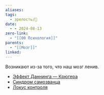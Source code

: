 ```yaml
---
aliases: 
tags:
  - зрелость/🌱
date:
  - - 2024-08-13
zero-link:
  - "[[00 Психология]]"
parents:
  - "[[Мозг]]"
linked:
---
```

Возникают из-за того, что наш мозг ленив.

- [Эффект Даннинга — Крюгера](Эффект%20Даннинга%20—%20Крюгера.md)
- [Синдром самозванца](Синдром%20самозванца.md)
- [Локус контроля](Локус%20контроля.md)